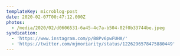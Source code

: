```yaml
---
templateKey: microblog-post
date: 2020-02-07T00:47:12.000Z
photos:
  - /media/2020/02/d0606531-6a45-4c7a-b504-02f0b33744be.jpeg
syndication:
  - 'https://www.instagram.com/p/B8Pv6pwFUHA/'
  - 'https://twitter.com/mjmoriarity/status/1226296578475880449'
---
```


